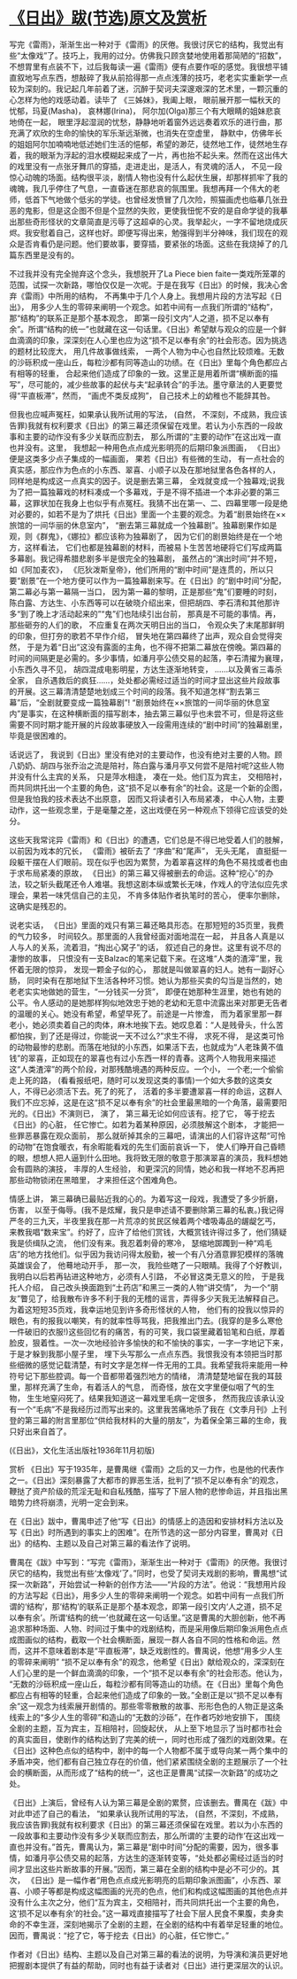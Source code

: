 # [《日出》跋(节选)原文及赏析](https://www.vrrw.net/wx/14381.html)

写完《雷雨》，渐渐生出一种对于《雷雨》的厌倦。我很讨厌它的结构，我觉出有些“太像戏”了。技巧上，我用的过分。仿佛我只顾贪婪地使用着那简陋的“招数”，不想胃里有点装不下，过后我每读一遍《雷雨》便有点要作呕的感觉。我很想平铺直叙地写点东西，想敲碎了我从前拾得那一点点浅薄的技巧，老老实实重新学一点较为深刻的。我记起几年前着了迷，沉醉于契诃夫深邃艰深的艺术里，一颗沉重的心怎样为他的戏感动着。读毕了 《三姊妹》，我阖上眼， 眼前展开那一幅秋天的忧郁，玛夏(Masha)， 哀林娜(Irina)， 阿尔加(Olga)那三个有大眼睛的姐妹悲哀地倚在一起， 眼里浮起湿润的忧愁，静静地听着窗外远远奏着欢乐的进行曲，那充满了欢欣的生命的愉快的军乐渐远渐微，也消失在空虚里， 静默中，仿佛年长的姐姐阿尔加喃喃地低述她们生活的悒郁，希望的渺茫，徒然地工作，徒然地生存着，我的眼渐为浮起的泪水模糊起来成了一片，再也抬不起头来。然而在这出伟大的戏里没有一点张牙舞爪的穿插，走进走出，是活人，有灵魂的活人， 不见一段惊心动魄的场面。结构很平淡，剧情人物也没有什么起伏生展，却那样抓牢了我的魂魄，我几乎停住了气息，一直昏迷在那悲哀的氛围里。我想再拜一个伟大的老师，低首下气地做个低劣的学徒。也曾经发愤冒了几次险，照猫画虎也临摹几张丑恶的鬼影，但是这企图不但是个显然的失败，更使我忸怩不安的是自命学徒的我摹出那些奇形怪状的文章简直是污辱了这超卓的心灵。我举起火，一字不留地烧成灰烬。我安慰着自己，这样也好。即便写得出来，勉强得到半分神味，我们现在的观众是否肯看仍是问题。他们要故事，要穿插，要紧张的场面。这些在我烧掉了的几篇东西里是没有的。

不过我并没有完全抛弃这个念头，我想脱开了La Piece bien faite一类戏所笼罩的范围，试探一次新路，哪怕仅仅是一次呢。于是在我写《日出》的时候，我决心舍弃《雷雨》中所用的结构， 不再集中于几个人身上。我想用片段的方法写起《日出》， 用多少人生的零碎来阐明一个观念。如若中间有一点我们所谓的“结构”， 那“结构”的联系正是那个基本观念， 即第一段引文内“人之道，损不足以奉有余”。所谓“结构的统一”也就藏在这一句话里。《日出》希望献与观众的应是一个鲜血滴滴的印象，深深刻在人心里也应为这“损不足以奉有余”的社会形态。因为挑选的题材比较庞大， 用几件故事做线索， 一两个人物为中心也自然比较烦难。无数的沙砾积成一座山丘，每粒沙都有同等造山的功绩。在《日出》里每个角色都应占有相等的轻重， 合起来他们造成了印象的一致。这里正是用着所谓“横断面的描写”，尽可能的，减少些故事的起伏与夫“起承转合”的手法。墨守章法的人更要觉得“平直板滞”，然而， “画虎不类反成狗”， 自己技术上的幼稚也不能辞其咎。



但我也应喊声冤枉，如果承认我所试用的写法， (自然， 不深刻，不成熟，我应该告罪)我就有权利要求《日出》的第三幕还须保留在戏里。若认为小东西的一段故事和主要的动作没有多少关联而应割去， 那么所谓的“主要的动作”在这出戏一直也并没有。这里， 我想起一种用色点点成光影明亮的后期印象派图画， 《日出》便是这类多少点子集成的一幅画面， 果若《日出》有些微的生动， 有一点社会的真实感，那应作为色点的小东西、翠喜、小顺子以及在那地狱里各色各样的人， 同样地是构成这一点真实的因子。说是删去第三幕， 全戏就变成一个独幕戏;说我为了把一篇独幕戏的材料凑成一个多幕戏，于是不得不插进一个本非必要的第三幕，这罪状加在我身上也似乎有点冤枉。我猜不出在第一、二、四幕里哪一段是绝对必要的，如若不是为了烘托《日出》里面一个主要的观念。为着“剧景始终在××旅馆的一间华丽的休息室内”， “删去第三幕就成一个独幕剧”。独幕剧果作如是观，则《群鬼》，《娜拉》都应该称为独幕剧了， 因为它们的剧景始终是在一个地方，这样看法， 它们也都是独幕剧的材料，而被易卜生苦苦地硬将它们写成两篇多幕剧。我记得希腊悲剧多半是很完全的独幕剧， 虽然占的“演出时间”并不短，如《阿加麦农》， 《厄狄泼斯皇帝》，他们所用的“剧中时间”是连贯的，所以只要“剧景”在一个地方便可以作为一篇独幕剧来写。在《日出》的“剧中时间”分配， 第二幕必与第一幕隔一当口， 因为第一幕的黎明，正是那些“鬼”们要睡的时刻， 陈白露、方达生、小东西等可以在破晓介绍出来，但把胡四、李石清和其他那许多“到了晚上才活动起来的”“鬼”们也陆续引出台前， 那真是不可能的事情。再， 那些砸夯的人们的歌， 不应重复在两次天明日出的当口， 令观众失了末尾那鲜明的印象，但打夯的歌若不早作介绍， 冒失地在第四幕终了出声，观众自会觉得突然， 于是为着“日出”这没有露面的主角，也不得不把第二幕放在傍晚。第四幕的时间的间隔更是必需的。多少事情，如潘月亭公债交易的起落，李石清擢为襄理，小东西久寻不见， 胡四混成电影明星，方达生逐渐地转变， ……以及黄省三毒杀全家， 自杀遇救后的疯狂……，处处都必需经过适当的时间才显出这些片段故事的开展。这三幕清清楚楚地划成三个时间的段落。我不知道怎样“割去第三幕”后，“全剧就要变成一篇独幕剧”! “剧景始终在××旅馆的一间华丽的休息室内”是事实，在这种横断面的描写剧本，抽去第三幕似乎也未尝不可，但是将这些需要不同时期才能开展的片段故事硬放入一段需用连续的“剧中时间”的独幕剧里， 毕竟是很困难的。

话说远了， 我说到《日出》里没有绝对的主要动作，也没有绝对主要的人物。顾八奶奶、胡四与张乔治之流是陪衬，陈白露与潘月亭又何尝不是陪衬呢?这些人物并没有什么主宾的关系， 只是萍水相逢， 凑在一处。他们互为宾主， 交相陪衬， 而共同烘托出一个主要的角色，这“损不足以奉有余”的社会。这是一个新的企图，但是我怕我的技术表达不出原意， 因而又将读者引入布局紧凑， 中心人物，主要动作，这一些观念里，于是毫釐之差，这出戏便在另一种观点下领得它应该受的处分。

这些天我常诧异《雷雨》和《日出》的遭遇，它们总是不得已地受着人们的肢解， 以前因为戏本的冗长， 《雷雨》被斫去了 “序曲”和“尾声”， 无头无尾， 直挺挺一段躯干摆在人们眼前。现在似乎也因为累赘，为着翠喜这样的角色不易找或者也由于求布局紧凑的原故， 《日出》的第三幕又得被删去的命运。这种“挖心”的办法，较之斩头截尾还令人难堪。我想这剧本纵或繁长无味，作戏人的守法似应先求理会，果若一味凭信自己的主见， 不肯多体贴作者执笔时的苦心， 便率尔删除，这确实是残忍的。

说老实话， 《日出》里面的戏只有第三幕还略具形态。在那短短的35页里，我费的气力较多， 时间较久。那里面的人我曾经面对面地混在一起， 并且各人真是以人与人的关系，流着泪，“掏出心窝子”的话， 叙述自己的身世。这里有说不尽的凄惨的故事， 只恨没有一支Balzac的笔来记载下来。在这堆“人类的渣滓”里，我怀着无限的惊异， 发现一颗金子似的心， 那就是叫做翠喜的妇人。她有一副好心肠， 同时染有在那地狱下生活各种坏习惯。她认为那些买卖的勾当是当然的，她老老实实地做她的营生，“一分钱买一分货”， 即便在她那种生涯里，她也有她的公平。令人感动的是她那样狗似地效忠于她的老幼和无意中流露出来对那更无告者的温暖的关心。她没有希望，希望早死了。前途是一片惨澹， 而为着家里那一群老小，她必须卖着自己的肉体，麻木地挨下去。她叹息着：“人是贱骨头，什么苦都怕挨，到了还是得过，你能说一天不过么?”求生不得， 求死不得， 是这类可怜的动物最惨的悲剧。而落在地狱的小东西，如果活下去，也就成为“人老珠黄不值钱”的翠喜，正如现在的翠喜也有过小东西一样的青春。这两个人物我用来描述这“人类渣滓”的两个阶段，对那残酷境遇的两种反应。一个小， 一个老;一个偷偷走上死的路， (看看报纸吧，随时可以发现这类的事情)一个如大多数的这类女人，不得已必须活下去。死了的死了， 活着的多半要遭翠喜一样的命运，这群人我们不应忘掉，这是在这“损不足以奉有余”的社会里最黑暗的一个角落，最需要阳光的。《日出》不演则已， 演了， 第三幕无论如何应该有。挖了它， 等于挖去《日出》的心脏， 任它惨亡。如若为着某种原因，必须肢解这个剧本， 才能把一些罪恶暴露在观众面前， 那么就斫掉其余的三幕吧，请演出的人们容许这帮“可怜的动物”在饱食暖衣，有余暇能看戏的先生们面前哀诉一下， 使人们睁开自己昏瞆的眼，想想人把人逼到什么田地。我将致无限的敬意于那演翠喜的演员，我料想她会有圆熟的演技， 丰厚的人生经验， 和更深沉的同情，她必和我一样地不忍再把那些动物锁闭在黑暗里， 才来担任这个困难角色。

情感上讲， 第三幕确已最贴近我的心的。为着写这一段戏，我遭受了多少折磨，伤害， 以至于侮辱。(我不是炫耀，我只是申述请不要删除第三幕的私衷。)我记得严冬的三九天，半夜里我在那一片荒凉的贫民区候着两个嗜吸毒品的龌龊乞丐， 来教我唱“数来宝”。约好了，应许了给他们赏钱，大概赏钱许得过多了，他们猜疑我是侦缉队之流， 他们没有来。我忍着刺骨的寒冷， 瑟缩地踯躅到一种“鸡毛店”的地方找他们。似乎因为我访问得太殷勤，被一个有八分酒意罪犯模样的落魄英雄误会了， 他蓦地动开手， 那一次， 我险些瞎了一只眼睛。我得了个好教训，我明白以后若再钻进这种地方，必须有人引路， 不必冒这类无意义的险， 于是我托人介绍， 自己改头换面跑到“土药店”和黑三一类的人物“讲交情”， 为一个“朋友”瞥见了，给我散布许多不利于我的无稽的谣言，弄得多少天我无法解释自己。为着这短短35页戏，我幸运地见到许多奇形怪状的人物， 他们有的投我以惊异的眼色，有的报我以嘲笑，有的就率性辱骂我，把我推出门去。(我穿的是多么寒伧一件破旧的衣服!)这些回忆有的痛苦，有的可笑，我口袋里藏着铅笔和白纸，厚着脸皮，狠着性。一次一次地经验许多愉快的和不愉快的事实，一字一字地记下来， 于是才躲到我那小屋子里， 埋下头写那么一点点东西。我恨我没有本领把当时那些细微的感觉记载清楚，有时文字是怎样一件无用的工具。我希望我将来能用一种符号记下那些腔调。每一个音都带着强烈地方的情绪， 清清楚楚地留在我的耳鼓里，那样充满了生命，有着活人的气息， 而奇怪，放在文字里便似咽了气的生物， 生生地窒闷死了。结果我知道这一幕戏里毛病一定很多， 然而我应该承认没有一个“毛病”不是我经历过而写出来的。这里我苦痛地杀了我在《文季月刊》上刊登的第三幕的附言里那位“供给我材料的大量的朋友”，为着保全第三幕的生命，我只好出来自首了。

(《日出》，文化生活出版社1936年11月初版)

赏析 《日出》写于1935年，是曹禺继《雷雨》之后的又一力作，也是他的代表作之一。《日出》深刻暴露了大都市的罪恶生活，批判了“损不足以奉有余”的观念，鞭挞了资产阶级的荒淫无耻和自私残酷，描写了下层人物的悲惨命运，并且指出黑暗势力终将崩溃，光明一定会到来。

在《日出》跋中，曹禺申述了他“写《日出》的情感上的造因和安排材料方法以及写《日出》时所遇到的事实上的困难”。在所节选的这一部分内容里，曹禺对《日出》的结构、主题以及自己对第三幕的看法作了说明。

曹禺在《跋》中写到：“写完《雷雨》，渐渐生出一种对于《雷雨》的厌倦。我很讨厌它的结构，我觉出有些‘太像戏’了。”同时，也受了契诃夫戏剧的影响，曹禺想“试探一次新路”，开始尝试一种新的创作方法——“片段的方法”。他说：“我想用片段的方法写起《日出》，用多少人生的零碎来阐明一个观念。如若中间有一点我们所谓的‘结构’，那‘结构’的联系正是那个基本观念，即第一段引文内‘人之道，损不足以奉有余’。所谓‘结构的统一’也就藏在这一句话里。”这是曹禺的大胆创新，他不再追求那种场面、人物、时间过于集中的戏剧结构，而是采用像后期印象派用色点点成图画似的结构，截取一个社会横断面，展现一群人各自不同的性格和命运。然而，这并不意味着剧本是“平直板滞”，缺乏戏剧性的。曹禺说，他想“用多少人生的零碎来阐明” “损不足以奉有余”的观念，他希望《日出》献给观众的，深深刻在人们心里的是一个鲜血滴滴的印象，一个“损不足以奉有余”的社会形态。他认为， “无数的沙砾积成一座山丘，每粒沙都有同等造山的功绩。在《日出》里每个角色都应占有相等的轻重，合起来他们造成了印象的一致。”全剧正是以“损不足以奉有余”这一观念为线索展开剧情的。那些零零散散的故事、形形色色的人物正是这条线索上的“多少人生的零碎”和造山的“无数的沙砾”，在作者巧妙地安排下， 围绕全剧的主题，互为宾主，互相陪衬，回旋起伏， 从上至下地显示了当时都市社会的真实面目，使剧作的结构达到了完美的统一，同时也形成了强烈的戏剧效果。在《日出》这种色点似的结构中，剧中的每一个人物都不属于或导向某一两个集中的矛盾冲突，他们都有自己独立存在的价值，他们紧紧围绕全剧的主题展示了一个社会的横断面，从而形成了“结构的统一”，这也正是曹禺“试探一次新路”的成功之处。

《日出》上演后，曾经有人认为第三幕是全剧的累赘，应该删去。曹禺在《跋》中对此申述了自己的看法， “如果承认我所试用的写法， (自然，不深刻，不成熟，我应该告罪)我就有权利要求《日出》的第三幕还须保留在戏里。若以为小东西的一段故事和主要动作没有多少关联而应割去，那么所谓的‘主要的动作’在这出戏一直也并没有。”首先，曹禺认为，第三幕是“剧中时间”分配的需要，因为，很多事情，如潘月亭公债交易的起落，方达生的逐渐转变等，“处处都必需经过适当的时间才显出这些片断故事的开展。”因而，第三幕在全剧的结构中是必不可少的。其次， 《日出》是一幅作者“用色点点成光影明亮的后期印象派图画”，小东西、翠喜、小顺子等都是构成这幅图画的光亮的色点，他们和构成这幅图画的其他色点并没有什么主次之分，他们“互为宾主，交相陪衬，而共同烘托出一个主要的角色，这‘损不足以奉有余’的社会。”这一幕戏直接描写了社会下层人民食不果腹，卖身卖命的不幸生涯，深刻地揭示了全剧的主题，在全剧的结构中有着举足轻重的地位。因而，曹禺说：“挖了它，等于挖去《日出》的心脏，任它惨亡。”

作者对《日出》结构、主题以及自己对第三幕的看法的说明，为导演和演员更好地把握剧本提供了有益的帮助，同时也有益于读者对《日出》进行更深层次的认识。

